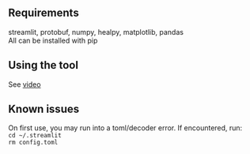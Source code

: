 Requirements
--------------
streamlit, protobuf, numpy, healpy, matplotlib, pandas<br>
All can be installed with pip

Using the tool
--------------
See [video](https://drive.google.com/file/d/1NAmC_RPqxRY_AzblxxcFIF4qD7lW6DLG/view?usp=sharing)<br>

Known issues
--------------
On first use, you may run into a toml/decoder error. If encountered, run:<br>
`cd ~/.streamlit`<br>
`rm config.toml`<br>
